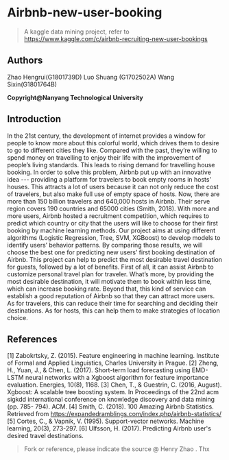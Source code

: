 # Airbnb-new-user-booking
> A kaggle data mining project, refer to https://www.kaggle.com/c/airbnb-recruiting-new-user-bookings

## Authors
Zhao Hengrui(G1801739D)
Luo Shuang (G1702502A) 
Wang Sixin(G1801764B) 

**Copyright@Nanyang Technological University**

## Introduction
In the 21st century, the development of internet provides a window for people to know
more about this colorful world, which drives them to desire to go to different cities they
like. Compared with the past, they’re willing to spend money on travelling to enjoy
their life with the improvement of people’s living standards. This leads to rising demand
for travelling house booking. In order to solve this problem, Airbnb put up with an
innovative idea --- providing a platform for travelers to book empty rooms in hosts’
houses. This attracts a lot of users because it can not only reduce the cost of travelers,
but also make full use of empty space of hosts.
Now, there are more than 150 billion travelers and 640,000 hosts in Airbnb. Their serve
region covers 190 countries and 65000 cities (Smith, 2018). With more and more users,
Airbnb hosted a recruitment competition, which requires to predict which country or
city that the users will like to choose for their first booking by machine learning
methods.
Our project aims at using different algorithms (Logistic Regression, Tree, SVM,
XGBoost) to develop models to identify users’ behavior patterns. By comparing those
results, we will choose the best one for predicting new users’ first booking destination
of Airbnb.
This project can help to predict the most desirable travel destination for guests, followed
by a lot of benefits. First of all, it can assist Airbnb to customize personal travel plan
for traveler. What’s more, by providing the most desirable destination, it will motivate
them to book within less time, which can increase booking rate. Beyond that, this kind
of service can establish a good reputation of Airbnb so that they can attract more users.
As for travelers, this can reduce their time for searching and deciding their destinations.
As for hosts, this can help them to make strategies of location choice.

## References
[1] Zabokrtsky, Z. (2015). Feature engineering in machine learning. Institute of Formal and Applied
Linguistics, Charles University in Prague.
[2] Zheng, H., Yuan, J., & Chen, L. (2017). Short-term load forecasting using EMD-LSTM neural
networks with a Xgboost algorithm for feature importance evaluation. Energies, 10(8), 1168.
[3] Chen, T., & Guestrin, C. (2016, August). Xgboost: A scalable tree boosting system. In Proceedings
of the 22nd acm sigkdd international conference on knowledge discovery and data mining (pp. 785-
794). ACM.
[4] Smith, C. (2018). 100 Amazing Airbnb Statistics. Retrieved from
https://expandedramblings.com/index.php/airbnb-statistics/
[5] Cortes, C., & Vapnik, V. (1995). Support-vector networks. Machine learning, 20(3), 273-297.
[6] Ulfsson, H. (2017). Predicting Airbnb user's desired travel destinations.

> Fork or reference, please indicate the source @ Henry Zhao . Thx
